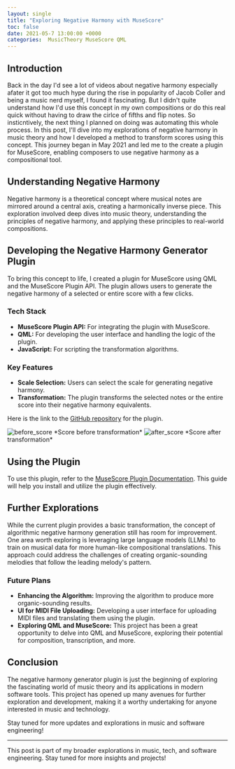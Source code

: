 ```yaml
---
layout: single
title: "Exploring Negative Harmony with MuseScore"
toc: false
date: 2021-05-7 13:00:00 +0000
categories:  MusicTheory MuseScore QML
---
```


## Introduction

Back in the day I'd see a lot of videos about negative harmony especially afater it got too much hype during the rise in popularity of Jacob Coller and being a music nerd myself, I found it fascinating. But I didn't quite understand how I'd use this concept in my own compositions or do this real quick without having to draw the cirlce of fifths and flip notes. So insticntively, the next thing I planned on doing was automating this whole process.
In this post, I'll dive into my explorations of negative harmony in music theory and how I developed a method to transform scores using this concept. This journey began in May 2021 and led me to the create a plugin for MuseScore, enabling composers to use negative harmony as a compositional tool.

## Understanding Negative Harmony

Negative harmony is a theoretical concept where musical notes are mirrored around a central axis, creating a harmonically inverse piece. This exploration involved deep dives into music theory, understanding the principles of negative harmony, and applying these principles to real-world compositions.

## Developing the Negative Harmony Generator Plugin

To bring this concept to life, I created a plugin for MuseScore using QML and the MuseScore Plugin API. The plugin allows users to generate the negative harmony of a selected or entire score with a few clicks.

### Tech Stack

- **MuseScore Plugin API:** For integrating the plugin with MuseScore.
- **QML:** For developing the user interface and handling the logic of the plugin.
- **JavaScript:** For scripting the transformation algorithms.

### Key Features

- **Scale Selection:** Users can select the scale for generating negative harmony.
- **Transformation:** The plugin transforms the selected notes or the entire score into their negative harmony equivalents.

Here is the link to the [GitHub repository](https://github.com/RP335/NegativeHarmonyGenerator/blob/main/negativeharmonygenerator.qml) for the plugin.

<!-- ![Score Before Transformation](/assets/images/before_transformation_image.png) -->
<img src="/rp_portfolio/assets/before_transformation_image.jpg" alt="before_score" />
*Score before transformation*

<!-- ![Score After Transformation](/assets/images/after_transformation_image.png) -->
<img src="/rp_portfolio/assets/after_transformation_image.jpg" alt="after_score" />
*Score after transformation*

## Using the Plugin

To use this plugin, refer to the [MuseScore Plugin Documentation](https://musescore.github.io/MuseScore_PluginAPI_Docs/plugins/html/). This guide will help you install and utilize the plugin effectively.

## Further Explorations

While the current plugin provides a basic transformation, the concept of algorithmic negative harmony generation still has room for improvement. One area worth exploring is leveraging large language models (LLMs) to train on musical data for more human-like compositional translations. This approach could address the challenges of creating organic-sounding melodies that follow the leading melody's pattern.

### Future Plans

- **Enhancing the Algorithm:** Improving the algorithm to produce more organic-sounding results.
- **UI for MIDI File Uploading:** Developing a user interface for uploading MIDI files and translating them using the plugin.
- **Exploring QML and MuseScore:** This project has been a great opportunity to delve into QML and MuseScore, exploring their potential for composition, transcription, and more.

## Conclusion

The negative harmony generator plugin is just the beginning of exploring the fascinating world of music theory and its applications in modern software tools. This project has opened up many avenues for further exploration and development, making it a worthy undertaking for anyone interested in music and technology.

Stay tuned for more updates and explorations in music and software engineering!

---

This post is part of my broader explorations in music, tech, and software engineering. Stay tuned for more insights and projects!
